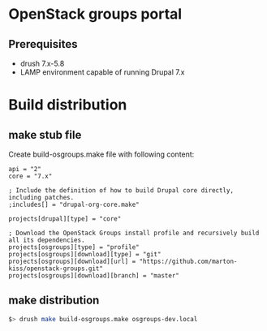 OpenStack groups portal
=======================

Prerequisites
-------------

* drush 7.x-5.8
* LAMP environment capable of running Drupal 7.x

Build distribution
==================

make stub file
---------------

Create build-osgroups.make file with following content:
```
api = "2"
core = "7.x"

; Include the definition of how to build Drupal core directly, including patches.
;includes[] = "drupal-org-core.make"

projects[drupal][type] = "core"

; Download the OpenStack Groups install profile and recursively build all its dependencies.
projects[osgroups][type] = "profile"
projects[osgroups][download][type] = "git"
projects[osgroups][download][url] = "https://github.com/marton-kiss/openstack-groups.git"
projects[osgroups][download][branch] = "master"
```

make distribution
-----------------

```bash
$> drush make build-osgroups.make osgroups-dev.local
```

